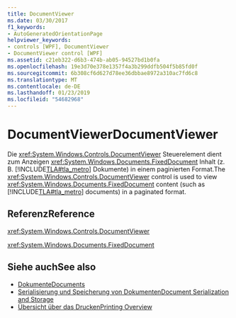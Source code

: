 ```yaml
---
title: DocumentViewer
ms.date: 03/30/2017
f1_keywords:
- AutoGeneratedOrientationPage
helpviewer_keywords:
- controls [WPF], DocumentViewer
- DocumentViewer control [WPF]
ms.assetid: c21eb322-d6b3-474b-ab05-94527bd1b0fa
ms.openlocfilehash: 19e3d70e378e1357f4a3b299ddfb504f5b85fd0f
ms.sourcegitcommit: 6b308cf6d627d78ee36dbbae8972a310ac7fd6c8
ms.translationtype: MT
ms.contentlocale: de-DE
ms.lasthandoff: 01/23/2019
ms.locfileid: "54682968"
---
```

# <a name="documentviewer"></a><span data-ttu-id="a2864-102">DocumentViewer</span><span class="sxs-lookup"><span data-stu-id="a2864-102">DocumentViewer</span></span>
<span data-ttu-id="a2864-103">Die <xref:System.Windows.Controls.DocumentViewer> Steuerelement dient zum Anzeigen <xref:System.Windows.Documents.FixedDocument> Inhalt (z. B. [!INCLUDE[TLA#tla_metro](../../../../includes/tlasharptla-metro-md.md)] Dokumente) in einem paginierten Format.</span><span class="sxs-lookup"><span data-stu-id="a2864-103">The <xref:System.Windows.Controls.DocumentViewer> control is used to view <xref:System.Windows.Documents.FixedDocument> content (such as [!INCLUDE[TLA#tla_metro](../../../../includes/tlasharptla-metro-md.md)] documents) in a paginated format.</span></span>  
  
## <a name="reference"></a><span data-ttu-id="a2864-104">Referenz</span><span class="sxs-lookup"><span data-stu-id="a2864-104">Reference</span></span>  
 <xref:System.Windows.Controls.DocumentViewer>  
  
 <xref:System.Windows.Documents.FixedDocument>  
  
## <a name="see-also"></a><span data-ttu-id="a2864-105">Siehe auch</span><span class="sxs-lookup"><span data-stu-id="a2864-105">See also</span></span>
- [<span data-ttu-id="a2864-106">Dokumente</span><span class="sxs-lookup"><span data-stu-id="a2864-106">Documents</span></span>](../../../../docs/framework/wpf/advanced/documents.md)
- [<span data-ttu-id="a2864-107">Serialisierung und Speicherung von Dokumenten</span><span class="sxs-lookup"><span data-stu-id="a2864-107">Document Serialization and Storage</span></span>](../../../../docs/framework/wpf/advanced/document-serialization-and-storage.md)
- [<span data-ttu-id="a2864-108">Übersicht über das Drucken</span><span class="sxs-lookup"><span data-stu-id="a2864-108">Printing Overview</span></span>](../../../../docs/framework/wpf/advanced/printing-overview.md)
